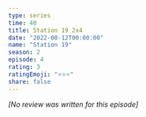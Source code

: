 ```yaml
---
type: series
time: 40
title: Station 19 2x4
date: "2022-08-12T00:00:00"
name: "Station 19"
season: 2
episode: 4
rating: 3
ratingEmoji: "⭐️⭐️⭐️"
share: false
---
```


*[No review was written for this episode]*